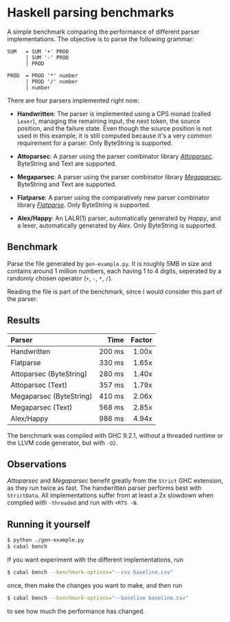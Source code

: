 # Haskell parsing benchmarks

A simple benchmark comparing the performance of different parser
implementations. The objective is to parse the following grammar:

```bnf
SUM   = SUM '+' PROD
      | SUM '-' PROD
      | PROD

PROD  = PROD '*' number
      | PROD '/' number
      | number
```

There are four parsers implemented right now:
- __Handwritten__: The parser is implemented using a CPS monad (called
  `Lexer`), managing the remaining input, the next token, the source
  position, and the failure state. Even though the source position is
  not used in this example, it is still computed because it's a very
  common requirement for a parser. Only ByteString is supported.

- __Attoparsec__: A parser using the parser combinator library
  [_Attoparsec_](https://hackage.haskell.org/package/attoparsec). ByteString
  and Text are supported.

- __Megaparsec__: A parser using the parser combinator library
  [_Megaparsec_](https://hackage.haskell.org/package/megaparsec). ByteString
  and Text are supported.

- __Flatparse__: A parser using the comparatively new parser
  combinator library
  [_Flatparse_](https://hackage.haskell.org/package/flatparse). Only
  ByteString is supported.

- __Alex/Happy__: An LALR(1) parser, automatically generated by
  _Happy_, and a lexer, automatically generated by _Alex_. Only ByteString is supported.

## Benchmark

Parse the file generated by `gen-example.py`. It is roughly 5MB in
size and contains around 1 million numbers, each having 1 to 4 digits,
seperated by a randomly chosen operator (`+`, `-`, `*`, `/`).

Reading the file is part of the benchmark, since I would consider this
part of the parser.

## Results

| Parser                  | Time      | Factor |
|:----------------------- | ---------:| ------:|
| Handwritten             | 200  ms   | 1.00x  |
| Flatparse               | 330  ms   | 1.65x  |
| Attoparsec (ByteString) | 280  ms   | 1.40x  |
| Attoparsec (Text)       | 357  ms   | 1.79x  |
| Megaparsec (ByteString) | 410  ms   | 2.06x  |
| Megaparsec (Text)       | 568  ms   | 2.85x  |
| Alex/Happy              | 986  ms   | 4.94x  |

The benchmark was compiled with GHC 9.2.1, without a threaded runtime
or the LLVM code generator, but with `-O2`.

## Observations

_Attoparsec_ and _Megaparsec_ benefit greatly from the `Strict` GHC
extension, as they run twice as fast. The handwritten parser performs
best with `StrictData`. All implementations suffer from at least a 2x
slowdown when compiled with `-threaded` and run with `+RTS -N`.

## Running it yourself
```sh
$ python ./gen-example.py
$ cabal bench
```
If you want experiment with the different implementations, run

```sh
$ cabal bench --benchmark-options="--csv baseline.csv"
```

once, then make the changes you want to make, and then run

```sh
$ cabal bench --benchmark-options="--baseline baseline.csv"
```

to see how much the performance has changed.
